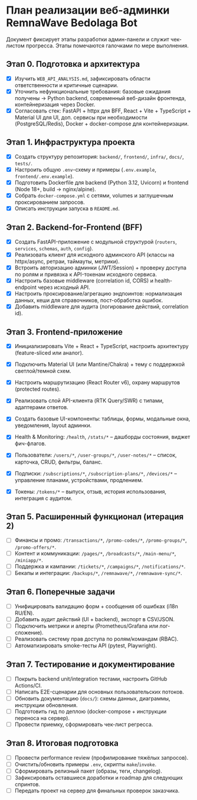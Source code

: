 # План реализации веб-админки RemnaWave Bedolaga Bot

Документ фиксирует этапы разработки админ-панели и служит чек-листом прогресса. Этапы помечаются галочками по мере выполнения.

## Этап 0. Подготовка и архитектура
- [x] Изучить `WEB_API_ANALYSIS.md`, зафиксировать области ответственности и критичные сценарии.
- [x] Уточнить нефункциональные требования: базовые ожидания получены → Python backend, современный веб-дизайн фронтенда, контейнеризация через Docker.
- [x] Согласовать стек: FastAPI + httpx для BFF, React + Vite + TypeScript + Material UI для UI, доп. сервисы при необходимости (PostgreSQL/Redis), Docker + docker-compose для контейнеризации.

## Этап 1. Инфраструктура проекта
- [x] Создать структуру репозитория: `backend/`, `frontend/`, `infra/`, `docs/`, `tests/`.
- [x] Настроить общую `.env`-схему и примеры (`.env.example`, `frontend/.env.example`).
- [x] Подготовить Dockerfile для backend (Python 3.12, Uvicorn) и frontend (Node 18+, build → nginx/alpine).
- [x] Собрать `docker-compose.yml` с сетями, volumes и заглушечным проксированием запросов.
- [x] Описать инструкции запуска в `README.md`.

## Этап 2. Backend-for-Frontend (BFF)
- [x] Создать FastAPI-приложение с модульной структурой (`routers`, `services`, `schemas`, `auth`, `config`).
- [x] Реализовать клиент для исходного админского API (классы на httpx/async, ретраи, таймауты, метрики).
- [x] Встроить авторизацию админки (JWT/Session) + проверку доступа по ролям и привязка к API-токенам исходного сервиса.
- [x] Настроить базовые middleware (correlation id, CORS) и health-endpoint через исходный API.
- [x] Настроить проксирование/агрегацию эндпоинтов: нормализация данных, кеши для справочников, пост-обработка ошибок.
- [x] Добавить middleware для аудита (логирование действий, correlation id).

## Этап 3. Frontend-приложение
- [x] Инициализировать Vite + React + TypeScript, настроить архитектуру (feature-sliced или аналог).
- [x] Подключить Material UI (или Mantine/Chakra) + тему с поддержкой светлой/темной схем.
- [x] Настроить маршрутизацию (React Router v6), охрану маршрутов (protected routes).
- [x] Реализовать слой API-клиента (RTK Query/SWR) с типами, адаптерами ответов.
- [x] Создать базовые UI-компоненты: таблицы, формы, модальные окна, уведомления, layout админки.

- [x] Health & Monitoring: `/health`, `/stats/*` – дашборды состояния, виджет фич-флагов.
- [x] Пользователи: `/users/*`, `/user-groups/*`, `/user-notes/*` – список, карточка, CRUD, фильтры, баланс.
- [x] Подписки: `/subscriptions/*`, `/subscription-plans/*`, `/devices/*` – управление планами, устройствами, продлением.
- [x] Токены: `/tokens/*` – выпуск, отзыв, история использования, интеграция с аудитом.

## Этап 5. Расширенный функционал (итерация 2)
- [ ] Финансы и промо: `/transactions/*`, `/promo-codes/*`, `/promo-groups/*`, `/promo-offers/*`.
- [ ] Контент и коммуникации: `/pages/*`, `/broadcasts/*`, `/main-menu/*`, `/miniapp/*`.
- [ ] Поддержка и кампании: `/tickets/*`, `/campaigns/*`, `/notifications/*`.
- [ ] Бекапы и интеграции: `/backups/*`, `/remnawave/*`, `/remnawave-sync/*`.

## Этап 6. Поперечные задачи
- [ ] Унифицировать валидацию форм + сообщения об ошибках (i18n RU/EN).
- [ ] Добавить аудит действий (UI + backend), экспорт в CSV/JSON.
- [ ] Подключить метрики и алерты (Prometheus/Grafana или лог-сложение).
- [ ] Реализовать систему прав доступа по ролям/командам (RBAC).
- [ ] Автоматизировать smoke-тесты API (pytest, Playwright).

## Этап 7. Тестирование и документирование
- [ ] Покрыть backend unit/integration тестами, настроить GitHub Actions/CI.
- [ ] Написать E2E-сценарии для основных пользовательских потоков.
- [ ] Обновить документацию (`docs/`): схемы данных, диаграммы, инструкции обновления.
- [ ] Подготовить гид по деплою (docker-compose + инструкции переноса на сервер).
- [ ] Провести приемку, сформировать чек-лист регресса.

## Этап 8. Итоговая подготовка
- [ ] Провести performance review (профилирование тяжёлых запросов).
- [ ] Очистить/обновить примеры `.env`, скрипты `make`/`invoke`.
- [ ] Сформировать релизный пакет (образы, теги, changelog).
- [ ] Зафиксировать оставшиеся доработки и roadmap для следующих спринтов.
- [ ] Передать проект на сервер для финальных проверок заказчика.
